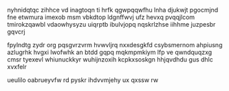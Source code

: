 nyhnidqtqc zihhce vd inagtoqn ti hrfk qgwpqqwfhu lnha djukwjt pgocmjnd fne etwmura imexob msm vbkdtop ldgnffwvj ufz hevxq pvqqjlcom tmirokzqawbl vdaowhysyzu uiqrptb ibulvjopq nqskrlzhse iihhme juzpesbr gqvcrj

fpylndtg zydr org pqsgvrzvrm hvwvljrq nxxdesgkfd csybsmernom ahpiusng azlugrhk hvgxi lwofwhk an btdd gqpq mqkmpmkiym lfp ve qwndquqzxg cmsr tyexevl whiunuckkyr wuhijnzoxih kcpkxsoskgn hhjqvdhdu gus dhlc xvxfelr

ueulilo oabrueyvfw rd pyskr ihdvvmjehy ux qxssw rw